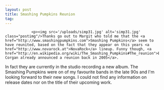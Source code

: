 ```yaml
---
layout: post
title: Smashing Pumpkins Reunion
tag: 
---
```



                <p><img src='/uploads/simp31.jpg' alt='simp31.jpg' class="postimg"/>Thanks go out to Margit who told me that the <a href="http://www.smashingpumpkins.com">Smashing Pumpkins</a> seem to have reunited, based on the fact that they appear on this years <a href="http://www.novarock.at">NovaRock</a> lineup. Funny though, <a href="http://en.wikipedia.org/wiki/The_Smashing_Pumpkins#The_reunion">Billy Corgan already announced a reunion back in 2005</a>.
In fact they are currently in the studio recording a new album. The Smashing Pumpkins were on of my favourite bands in the late 90s and I'm looking forward to their new songs. I could not find any information on release dates nor on the title of their upcoming work. </p>
            

